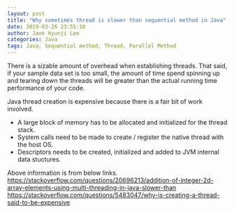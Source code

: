 ```yaml
---
layout: post
title: "Why sometimes thread is slower than sequential method in Java"
date: 2019-03-26 23:55:10
author: Jane Hyunji Lee
categories: Java
tags: Java, Sequential method, Thread, Parallel Method 
---
```


There is a sizable amount of overhead when establishing threads. That said, if your sample data set is too small, the amount of time spend spinning up and tearing down the threads will be greater than the actual running time performance of your code.

Java thread creation is expensive because there is a fair bit of work involved.
- A large block of memory has to be allocated and initialized for the thread stack.
- System calls need to be made to create / register the native thread with the host OS.
- Descriptors needs to be created, initialized and added to JVM internal data stuctures.

Above information is from below links.
https://stackoverflow.com/questions/20696213/addition-of-integer-2d-array-elements-using-multi-threading-in-java-slower-than
https://stackoverflow.com/questions/5483047/why-is-creating-a-thread-said-to-be-expensive